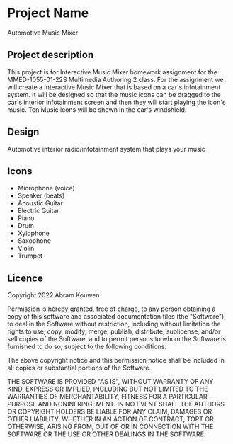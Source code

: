 # Project Name
Automotive Music Mixer 

## Project description
This project is for Interactive Music Mixer homework assignment for the MMED-1055-01-22S Multimedia Authoring 2 class. For the assignment we will create a Interactive Music Mixer that is based on a car's infotainment system. It will be designed so that the music icons can be dragged to the car's interior infotainment screen and then they will start playing the icon's music. Ten Music icons will be shown in the car's windshield. 

## Design
Automotive interior radio/infotainment system that plays your music  
 

## Icons 
- Microphone (voice)
- Speaker (beats)
- Acoustic Guitar 
- Electric Guitar
- Piano
- Drum
- Xylophone
- Saxophone
- Violin
- Trumpet


## Licence 
Copyright 2022 Abram Kouwen

Permission is hereby granted, free of charge, to any person obtaining a copy of this software and associated documentation files (the "Software"), to deal in the Software without restriction, including without limitation the rights to use, copy, modify, merge, publish, distribute, sublicense, and/or sell copies of the Software, and to permit persons to whom the Software is furnished to do so, subject to the following conditions:

The above copyright notice and this permission notice shall be included in all copies or substantial portions of the Software.

THE SOFTWARE IS PROVIDED "AS IS", WITHOUT WARRANTY OF ANY KIND, EXPRESS OR IMPLIED, INCLUDING BUT NOT LIMITED TO THE WARRANTIES OF MERCHANTABILITY, FITNESS FOR A PARTICULAR PURPOSE AND NONINFRINGEMENT. IN NO EVENT SHALL THE AUTHORS OR COPYRIGHT HOLDERS BE LIABLE FOR ANY CLAIM, DAMAGES OR OTHER LIABILITY, WHETHER IN AN ACTION OF CONTRACT, TORT OR OTHERWISE, ARISING FROM, OUT OF OR IN CONNECTION WITH THE SOFTWARE OR THE USE OR OTHER DEALINGS IN THE SOFTWARE.
